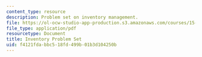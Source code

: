 ```yaml
---
content_type: resource
description: Problem set on inventory management.
file: https://ol-ocw-studio-app-production.s3.amazonaws.com/courses/15-762j-supply-chain-planning-spring-2011/f4121fdabbc518fd499b01b3d104250b_MIT15_762JS11_assn01.pdf
file_type: application/pdf
resourcetype: Document
title: Inventory Problem Set
uid: f4121fda-bbc5-18fd-499b-01b3d104250b
---
```

